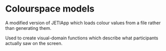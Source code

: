 # Colourspace models

A modified version of JETIApp which loads colour values from a file rather than generating them.

Used to create visual-domain functions which describe what participants actually saw on the screen.
